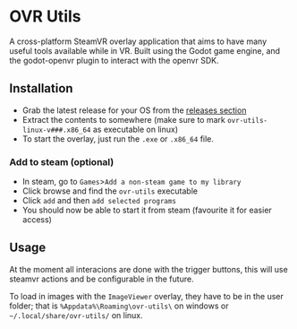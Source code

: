 # OVR Utils
A cross-platform SteamVR overlay application that aims to have many useful tools available while in VR. Built using the Godot game engine, and the godot-openvr plugin to interact with the openvr SDK.

## Installation
* Grab the latest release for your OS from the [releases section](https://github.com/CrispyPin/ovr-utils/releases)
* Extract the contents to somewhere (make sure to mark `ovr-utils-linux-v###.x86_64` as executable on linux)
* To start the overlay, just run the `.exe` or `.x86_64` file.
### Add to steam (optional)
* In steam, go to `Games`>`Add a non-steam game to my library`
* Click browse and find the `ovr-utils` executable
* Click `add` and then `add selected programs`
* You should now be able to start it from steam (favourite it for easier access)

## Usage
At the moment all interacions are done with the trigger buttons, this will use steamvr actions and be configurable in the future.

To load in images with the `ImageViewer` overlay, they have to be in the user folder; that is `%Appdata%\Roaming\ovr-utils\` on windows or `~/.local/share/ovr-utils/` on linux.
